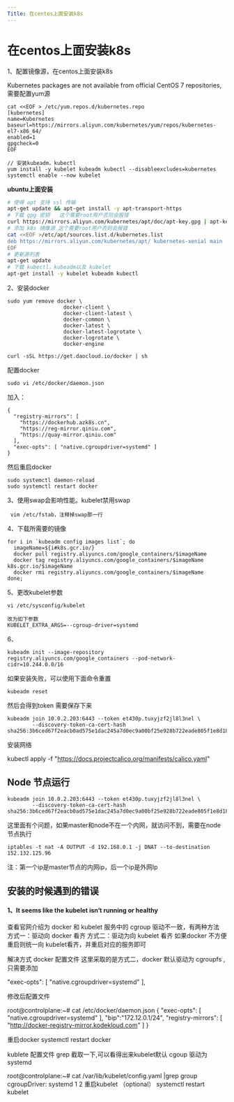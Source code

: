 ```yaml
---
Title: 在centos上面安装k8s
---
```


# 在centos上面安装k8s

1、配置镜像源，在centos上面安装k8s

Kubernetes packages are not available from official CentOS 7 repositories,需要配置yum源

```
cat <<EOF > /etc/yum.repos.d/kubernetes.repo
[kubernetes]
name=Kubernetes
baseurl=https://mirrors.aliyun.com/kubernetes/yum/repos/kubernetes-el7-x86_64/
enabled=1
gpgcheck=0
EOF

// 安装kubeadm，kubectl
yum install -y kubelet kubeadm kubectl --disableexcludes=kubernetes
systemctl enable --now kubelet

```

**ubuntu上面安装**

```bash
# 使得 apt 支持 ssl 传输
apt-get update && apt-get install -y apt-transport-https
# 下载 gpg 密钥   这个需要root用户否则会报错
curl https://mirrors.aliyun.com/kubernetes/apt/doc/apt-key.gpg | apt-key add - 
# 添加 k8s 镜像源 这个需要root用户否则会报错
cat <<EOF >/etc/apt/sources.list.d/kubernetes.list
deb https://mirrors.aliyun.com/kubernetes/apt/ kubernetes-xenial main
EOF
# 更新源列表
apt-get update
# 下载 kubectl，kubeadm以及 kubelet
apt-get install -y kubelet kubeadm kubectl
```

2、安装docker

```
sudo yum remove docker \
                  docker-client \
                  docker-client-latest \
                  docker-common \
                  docker-latest \
                  docker-latest-logrotate \
                  docker-logrotate \
                  docker-engine
```

```
curl -sSL https://get.daocloud.io/docker | sh   
```

配置docker

```
sudo vi /etc/docker/daemon.json
```

加入：

```
{
  "registry-mirrors": [
    "https://dockerhub.azk8s.cn",
    "https://reg-mirror.qiniu.com",
    "https://quay-mirror.qiniu.com"
  ],
  "exec-opts": [ "native.cgroupdriver=systemd" ]
}
```

然后重启docker

```
sudo systemctl daemon-reload
sudo systemctl restart docker
```



3、使用swap会影响性能。kubelet禁用swap

```
 vim /etc/fstab，注释掉swap那一行
```

4、下载所需要的镜像

```
for i in `kubeadm config images list`; do 
  imageName=${i#k8s.gcr.io/}
  docker pull registry.aliyuncs.com/google_containers/$imageName
  docker tag registry.aliyuncs.com/google_containers/$imageName k8s.gcr.io/$imageName
  docker rmi registry.aliyuncs.com/google_containers/$imageName
done;
```

5、更改kubelet参数

```
vi /etc/sysconfig/kubelet

改为如下参数
KUBELET_EXTRA_ARGS=--cgroup-driver=systemd
```

6、

```
kubeadm init --image-repository registry.aliyuncs.com/google_containers --pod-network-cidr=10.244.0.0/16
```

如果安装失败，可以使用下面命令重置

```
kubeadm reset
```

然后会得到token 需要保存下来

```
kubeadm join 10.0.2.203:6443 --token et430p.tuxyjzf2jl8l3nel \
        --discovery-token-ca-cert-hash sha256:3b6ced67f2eacb0ad575e1dac245a7d0ec9a00bf25e928b722eade805f1e8d18 
```

安装网络

kubectl apply -f "https://docs.projectcalico.org/manifests/calico.yaml"

## Node 节点运行

```
kubeadm join 10.0.2.203:6443 --token et430p.tuxyjzf2jl8l3nel \
        --discovery-token-ca-cert-hash sha256:3b6ced67f2eacb0ad575e1dac245a7d0ec9a00bf25e928b722eade805f1e8d18 
```

这里面有个问题，如果master和node不在一个内网，就访问不到，需要在node节点执行

```
iptables -t nat -A OUTPUT -d 192.168.0.1 -j DNAT --to-destination 152.132.125.96
```

注：第一个ip是master节点的内网ip，后一个ip是外网Ip





## 安装的时候遇到的错误

#### 1、It seems like the kubelet isn‘t running or healthy

查看官网介绍为 docker 和 kubelet 服务中的 cgroup 驱动不一致，有两种方法
方式一：驱动向 docker 看齐
方式二：驱动为向 kubelet 看齐
如果docker 不方便重启则统一向 kubelet看齐，并重启对应的服务即可

解决方式
docker 配置文件
这里采取的是方式二，docker 默认驱动为 cgroupfs ,只需要添加

 "exec-opts": [
    "native.cgroupdriver=systemd"
  ],

修改后配置文件

root@controlplane:~# cat /etc/docker/daemon.json 
{
  "exec-opts": [
    "native.cgroupdriver=systemd"
  ],
  "bip":"172.12.0.1/24",
  "registry-mirrors": [
    "http://docker-registry-mirror.kodekloud.com"
  ]
}

重启docker
systemctl restart docker

kublete 配置文件
grep 截取一下,可以看得出来kubelet默认 cgoup 驱动为systemd

root@controlplane:~# cat /var/lib/kubelet/config.yaml |grep group
cgroupDriver: systemd
1
2
重启kubelet （optional）
systemctl restart kubelet